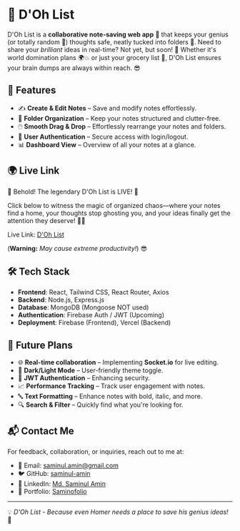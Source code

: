 # 📜 D'Oh List

D'Oh List is a **collaborative note-saving web app** 📝 that keeps your genius (or totally random 🤔) thoughts safe, neatly tucked into folders 📂. Need to share your *brilliant* ideas in real-time? Not yet, but soon! 🚀 Whether it's world domination plans 🌍💥 or just your grocery list 🛒, D'Oh List ensures your brain dumps are always within reach. 😎

## 🚀 Features

- ✍️ **Create & Edit Notes** – Save and modify notes effortlessly.
- 📂 **Folder Organization** – Keep your notes structured and clutter-free.
- 🖱️ **Smooth Drag & Drop** – Effortlessly rearrange your notes and folders.
- 🔐 **User Authentication** – Secure access with login/logout.
- 📊 **Dashboard View** – Overview of all your notes at a glance.

## 🌍 Live Link

🎉 Behold! The legendary D'Oh List is LIVE! 🚀

Click below to witness the magic of organized chaos—where your notes find a home, your thoughts stop ghosting you, and your ideas finally get the attention they deserve! 📝✨

Live Link: [D'Oh List](https://d-oh-list.web.app/) 

(**Warning:** *May cause extreme productivity!*) 😎

## 🛠️ Tech Stack

- **Frontend**: React, Tailwind CSS, React Router, Axios
- **Backend**: Node.js, Express.js
- **Database**: MongoDB (Mongoose NOT used)
- **Authentication**: Firebase Auth / JWT (Upcoming)
- **Deployment**:  Firebase (Frontend), Vercel (Backend)

## 🔮 Future Plans

- 🌐 **Real-time collaboration** – Implementing **Socket.io** for live editing.
- 🌙 **Dark/Light Mode** – User-friendly theme toggle.
- 🔐 **JWT Authentication** – Enhancing security.
- 📈 **Performance Tracking** – Track user engagement with notes.
- 🔤 **Text Formatting** – Enhance notes with bold, italic, and more.
- 🔍 **Search & Filter** – Quickly find what you're looking for.

## 📬 Contact Me

For feedback, collaboration, or inquiries, reach out to me at:
- 📧 Email: [saminul.amin@gmail.com](mailto:saminul.amin@gmail.com)
- 🐦 GitHub: [saminul-amin](https://github.com/saminul-amin)
- 💼 LinkedIn: [Md. Saminul Amin](https://www.linkedin.com/in/md-saminul-amin-91605730a/)
- 💼 Portfolio: [Saminofolio](https://saminofolio.surge.sh)

---
💡 *D'Oh List - Because even Homer needs a place to save his genius ideas!* 🎉
